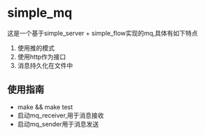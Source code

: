 simple_mq
=========

这是一个基于simple_server + simple_flow实现的mq,具体有如下特点
1. 使用推的模式
2. 使用http作为接口
3. 消息持久化在文件中

## 使用指南
* make && make test
* 启动mq_receiver,用于消息接收
* 启动mq_sender用于消息发送
